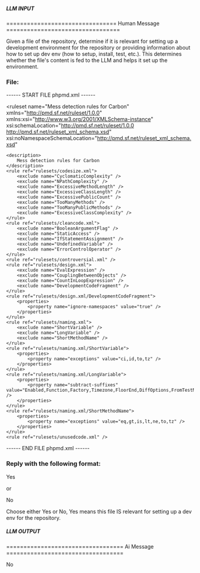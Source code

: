 ##### LLM INPUT #####
================================ Human Message =================================

Given a file of the repository, determine if it is relevant for setting up a development environment for the repository or providing information about how to set up dev env (how to setup, install, test, etc.). This determines whether the file's content is fed to the LLM and helps it set up the environment.

### File:
------ START FILE phpmd.xml ------
<?xml version="1.0"?>
<ruleset
    name="Mess detection rules for Carbon"
    xmlns="http://pmd.sf.net/ruleset/1.0.0"
    xmlns:xsi="http://www.w3.org/2001/XMLSchema-instance"
    xsi:schemaLocation="http://pmd.sf.net/ruleset/1.0.0
             http://pmd.sf.net/ruleset_xml_schema.xsd"
    xsi:noNamespaceSchemaLocation="http://pmd.sf.net/ruleset_xml_schema.xsd"
>
    <description>
        Mess detection rules for Carbon
    </description>
    <rule ref="rulesets/codesize.xml">
        <exclude name="CyclomaticComplexity" />
        <exclude name="NPathComplexity" />
        <exclude name="ExcessiveMethodLength" />
        <exclude name="ExcessiveClassLength" />
        <exclude name="ExcessivePublicCount" />
        <exclude name="TooManyMethods" />
        <exclude name="TooManyPublicMethods" />
        <exclude name="ExcessiveClassComplexity" />
    </rule>
    <rule ref="rulesets/cleancode.xml">
        <exclude name="BooleanArgumentFlag" />
        <exclude name="StaticAccess" />
        <exclude name="IfStatementAssignment" />
        <exclude name="UndefinedVariable" />
        <exclude name="ErrorControlOperator" />
    </rule>
    <rule ref="rulesets/controversial.xml" />
    <rule ref="rulesets/design.xml">
        <exclude name="EvalExpression" />
        <exclude name="CouplingBetweenObjects" />
        <exclude name="CountInLoopExpression" />
        <exclude name="DevelopmentCodeFragment" />
    </rule>
    <rule ref="rulesets/design.xml/DevelopmentCodeFragment">
        <properties>
            <property name="ignore-namespaces" value="true" />
        </properties>
    </rule>
    <rule ref="rulesets/naming.xml">
        <exclude name="ShortVariable" />
        <exclude name="LongVariable" />
        <exclude name="ShortMethodName" />
    </rule>
    <rule ref="rulesets/naming.xml/ShortVariable">
        <properties>
            <property name="exceptions" value="ci,id,to,tz" />
        </properties>
    </rule>
    <rule ref="rulesets/naming.xml/LongVariable">
        <properties>
            <property name="subtract-suffixes" value="Enabled,Function,Factory,Timezone,FloorEnd,DiffOptions,FromTestNow" />
        </properties>
    </rule>
    <rule ref="rulesets/naming.xml/ShortMethodName">
        <properties>
            <property name="exceptions" value="eq,gt,is,lt,ne,to,tz" />
        </properties>
    </rule>
    <rule ref="rulesets/unusedcode.xml" />
</ruleset>

------ END FILE phpmd.xml ------

### Reply with the following format:

<rel>Yes</rel>

or

<rel>No</rel>

Choose either Yes or No, Yes means this file IS relevant for setting up a dev env for the repository.

##### LLM OUTPUT #####
================================== Ai Message ==================================

<rel>No</rel>